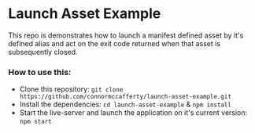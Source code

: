 # Launch Asset Example

This repo is demonstrates how to launch a manifest defined asset by it's defined alias and act on the exit code returned when that asset is subsequently closed.

### How to use this:

- Clone this repository: `git clone https://github.com/connormccafferty/launch-asset-example.git`
- Install the dependencies: `cd launch-asset-example` & `npm install`
- Start the live-server and launch the application on it's current version: `npm start`
